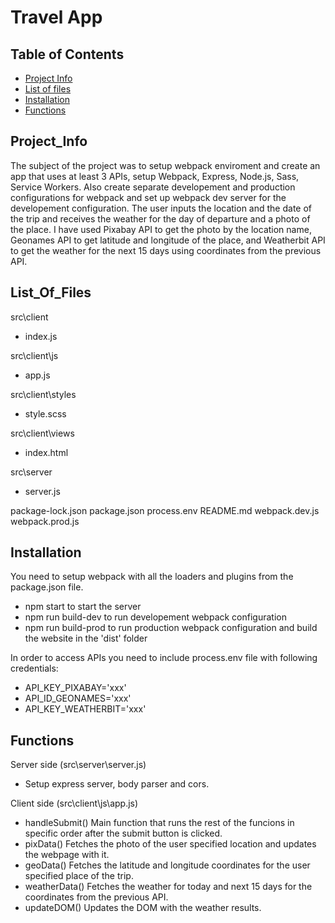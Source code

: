# Travel App

## Table of Contents

* [Project Info](#project_info)
* [List of files](#list_of_files)
* [Installation](#installation)
* [Functions](#functions)

## Project_Info

The subject of the project was to setup webpack enviroment and create an app that uses at least 3 APIs, setup Webpack, Express, Node.js, Sass, Service Workers. Also create separate developement and production configurations for webpack and set up webpack dev server for the developement configuration. The user inputs the location and the date of the trip and receives the weather for the day of departure and a photo of the place. I have used Pixabay API to get the photo by the location name, Geonames API to get latitude and longitude of the place, and Weatherbit API to get the weather for the next 15 days using coordinates from the previous API.

## List_Of_Files

src\client
- index.js

src\client\js
- app.js

src\client\styles
- style.scss

src\client\views
- index.html
    
src\server
- server.js

package-lock.json
package.json
process.env
README.md
webpack.dev.js
webpack.prod.js

## Installation

You need to setup webpack with all the loaders and plugins from the package.json file.
- npm start
to start the server
- npm run build-dev
to run developement webpack configuration
- npm run build-prod
to run production webpack configuration and build the website in the 'dist' folder

In order to access APIs you need to include process.env file with following credentials:
- API_KEY_PIXABAY='xxx'
- API_ID_GEONAMES='xxx'
- API_KEY_WEATHERBIT='xxx' 

## Functions

Server side (src\server\server.js)
- Setup express server, body parser and cors.

Client side (src\client\js\app.js)
- handleSubmit()
    Main function that runs the rest of the funcions in specific order after the submit button is clicked.
- pixData()
    Fetches the photo of the user specified location and updates the webpage with it.
- geoData()
    Fetches the latitude and longitude coordinates for the user specified place of the trip.
- weatherData()
    Fetches the weather for today and next 15 days for the coordinates from the previous API.
- updateDOM()
    Updates the DOM with the weather results.